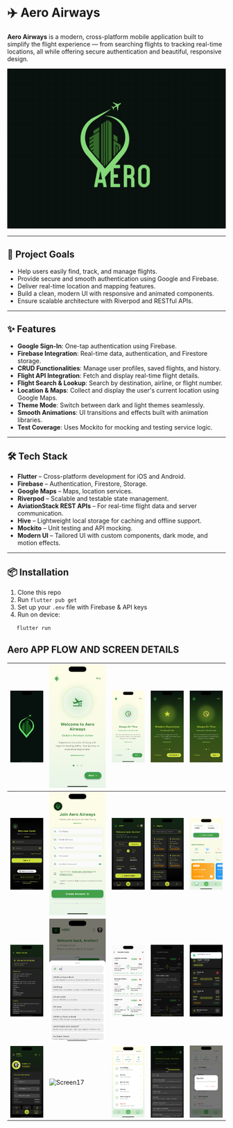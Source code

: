 # ✈️ Aero Airways

**Aero Airways** is a modern, cross-platform mobile application built to simplify the flight experience — from searching flights to tracking real-time locations, all while offering secure authentication and beautiful, responsive design.

![Logo Brand](./pictures/logo.png)

---

## 🚀 Project Goals

- Help users easily find, track, and manage flights.
- Provide secure and smooth authentication using Google and Firebase.
- Deliver real-time location and mapping features.
- Build a clean, modern UI with responsive and animated components.
- Ensure scalable architecture with Riverpod and RESTful APIs.

---

## ✨ Features

- **Google Sign-In**: One-tap authentication using Firebase.
- **Firebase Integration**: Real-time data, authentication, and Firestore storage.
- **CRUD Functionalities**: Manage user profiles, saved flights, and history.
- **Flight API Integration**: Fetch and display real-time flight details.
- **Flight Search & Lookup**: Search by destination, airline, or flight number.
- **Location & Maps**: Collect and display the user's current location using Google Maps.
- **Theme Mode**: Switch between dark and light themes seamlessly.
- **Smooth Animations**: UI transitions and effects built with animation libraries.
- **Test Coverage**: Uses Mockito for mocking and testing service logic.

---

## 🛠️ Tech Stack

- **Flutter** – Cross-platform development for iOS and Android.
- **Firebase** – Authentication, Firestore, Storage.
- **Google Maps** – Maps, location services.
- **Riverpod** – Scalable and testable state management.
- **AviationStack REST APIs** – For real-time flight data and server communication.
- **Hive** – Lightweight local storage for caching and offline support.
- **Mockito** – Unit testing and API mocking.
- **Modern UI** – Tailored UI with custom components, dark mode, and motion effects.

---

## 📦 Installation

1. Clone this repo
2. Run `flutter pub get`
3. Set up your `.env` file with Firebase & API keys
4. Run on device:
```bash
   flutter run
```

 ## Aero APP FLOW AND SCREEN DETAILS
| ![Screen1](./pictures/splash.png) | ![Screen2](./pictures/light1.png) | ![Screen3](./pictures/light2.png) | ![Screen4](./pictures/darko3.png) | ![Screen5](./pictures/darko2.png) |
|-------------------------------------|-------------------------------------|-------------------------------------|-------------------------------------|-------------------------------------|
| ![Screen6](./pictures/darklogin.png) | ![Screen7](./pictures/lightsignup.png) | ![Screen8](./pictures/darkhome.png) | ![Screen9](./pictures/darkall.png) | ![Screen10](./pictures/lightspecial.png) |
| ![Screen11](./pictures/darkdetails.png) | ![Screen12](./pictures/lightlocation.png) | ![Screen13](./pictures/lightfavourites.png) | ![Screen14](./pictures/darkfavourites.png) | ![Screen15](./pictures/darksearch.png) |
| ![Screen16](./pictures/darkprofile.png) | ![Screen17](./pictures/lightprofile.png.png) | ![Screen18](./pictures/lightmenu.png) | ![Screen19](./pictures/darklocation.png) | ![Screen20](./pictures/lightsignout.png) |